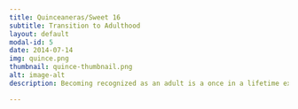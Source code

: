 ```yaml
---
title: Quinceaneras/Sweet 16
subtitle: Transition to Adulthood
layout: default
modal-id: 5
date: 2014-07-14
img: quince.png
thumbnail: quince-thumbnail.png
alt: image-alt
description: Becoming recognized as an adult is a once in a lifetime experience. Make it the most memorable event for you and your atendees. 

---
```

